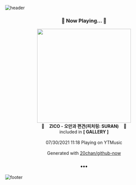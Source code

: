 ![header](https://capsule-render.vercel.app/api?type=wave&height=170&section=header&text=Hi.%20I'm%20SHIFT&fontColor=090707&fontAlignX=45&fontAlignY=65&fontSize=100)

<h3 align="center">🎵 Now Playing... 🎵</h3>
<p align="center">
  <a href="https://music.youtube.com/watch?v=ZhTAsP0YK5c">
    <img width="300" src="https://lh3.googleusercontent.com/mFl5nY7q4oy2uncfxcBvJNUphaIxsXF_5mVFEzU9wkqLHuIJmo0dAsMPsENFC9JNFc5MW5bIev_bLGIALw">
  </a>
  <br>
  🎵&nbsp&nbsp&nbsp <b>ZICO - 오만과 편견(피처링: SURAN)</b> &nbsp&nbsp&nbsp🎵
  <br>
  included in <b>[ GALLERY ]</b>
  
  <br />
  <br />
  07/30/2021 11:18 Playing on YTMusic
  <br />
  <br />
  Generated with <a href="https://github.com/20chan/github-now">20chan/github-now</a>
</p>

<h3 align="center">•••</h3>

![footer](https://capsule-render.vercel.app/api?type=wave&height=150&section=footer)
